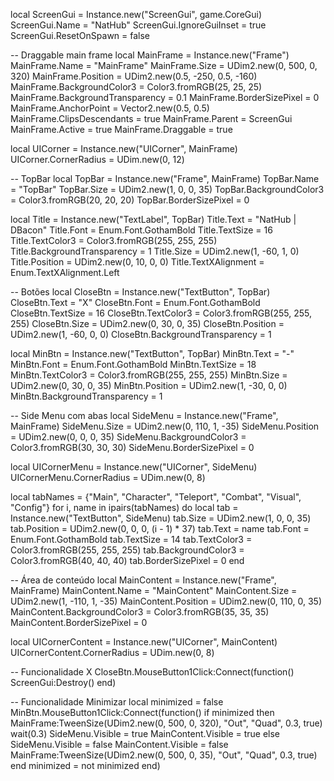 local ScreenGui = Instance.new("ScreenGui", game.CoreGui)
ScreenGui.Name = "NatHub"
ScreenGui.IgnoreGuiInset = true
ScreenGui.ResetOnSpawn = false

-- Draggable main frame
local MainFrame = Instance.new("Frame")
MainFrame.Name = "MainFrame"
MainFrame.Size = UDim2.new(0, 500, 0, 320)
MainFrame.Position = UDim2.new(0.5, -250, 0.5, -160)
MainFrame.BackgroundColor3 = Color3.fromRGB(25, 25, 25)
MainFrame.BackgroundTransparency = 0.1
MainFrame.BorderSizePixel = 0
MainFrame.AnchorPoint = Vector2.new(0.5, 0.5)
MainFrame.ClipsDescendants = true
MainFrame.Parent = ScreenGui
MainFrame.Active = true
MainFrame.Draggable = true

local UICorner = Instance.new("UICorner", MainFrame)
UICorner.CornerRadius = UDim.new(0, 12)

-- TopBar
local TopBar = Instance.new("Frame", MainFrame)
TopBar.Name = "TopBar"
TopBar.Size = UDim2.new(1, 0, 0, 35)
TopBar.BackgroundColor3 = Color3.fromRGB(20, 20, 20)
TopBar.BorderSizePixel = 0

local Title = Instance.new("TextLabel", TopBar)
Title.Text = "NatHub | DBacon"
Title.Font = Enum.Font.GothamBold
Title.TextSize = 16
Title.TextColor3 = Color3.fromRGB(255, 255, 255)
Title.BackgroundTransparency = 1
Title.Size = UDim2.new(1, -60, 1, 0)
Title.Position = UDim2.new(0, 10, 0, 0)
Title.TextXAlignment = Enum.TextXAlignment.Left

-- Botões
local CloseBtn = Instance.new("TextButton", TopBar)
CloseBtn.Text = "X"
CloseBtn.Font = Enum.Font.GothamBold
CloseBtn.TextSize = 16
CloseBtn.TextColor3 = Color3.fromRGB(255, 255, 255)
CloseBtn.Size = UDim2.new(0, 30, 0, 35)
CloseBtn.Position = UDim2.new(1, -60, 0, 0)
CloseBtn.BackgroundTransparency = 1

local MinBtn = Instance.new("TextButton", TopBar)
MinBtn.Text = "-"
MinBtn.Font = Enum.Font.GothamBold
MinBtn.TextSize = 18
MinBtn.TextColor3 = Color3.fromRGB(255, 255, 255)
MinBtn.Size = UDim2.new(0, 30, 0, 35)
MinBtn.Position = UDim2.new(1, -30, 0, 0)
MinBtn.BackgroundTransparency = 1

-- Side Menu com abas
local SideMenu = Instance.new("Frame", MainFrame)
SideMenu.Size = UDim2.new(0, 110, 1, -35)
SideMenu.Position = UDim2.new(0, 0, 0, 35)
SideMenu.BackgroundColor3 = Color3.fromRGB(30, 30, 30)
SideMenu.BorderSizePixel = 0

local UICornerMenu = Instance.new("UICorner", SideMenu)
UICornerMenu.CornerRadius = UDim.new(0, 8)

local tabNames = {"Main", "Character", "Teleport", "Combat", "Visual", "Config"}
for i, name in ipairs(tabNames) do
	local tab = Instance.new("TextButton", SideMenu)
	tab.Size = UDim2.new(1, 0, 0, 35)
	tab.Position = UDim2.new(0, 0, 0, (i - 1) * 37)
	tab.Text = name
	tab.Font = Enum.Font.GothamBold
	tab.TextSize = 14
	tab.TextColor3 = Color3.fromRGB(255, 255, 255)
	tab.BackgroundColor3 = Color3.fromRGB(40, 40, 40)
	tab.BorderSizePixel = 0
end

-- Área de conteúdo
local MainContent = Instance.new("Frame", MainFrame)
MainContent.Name = "MainContent"
MainContent.Size = UDim2.new(1, -110, 1, -35)
MainContent.Position = UDim2.new(0, 110, 0, 35)
MainContent.BackgroundColor3 = Color3.fromRGB(35, 35, 35)
MainContent.BorderSizePixel = 0

local UICornerContent = Instance.new("UICorner", MainContent)
UICornerContent.CornerRadius = UDim.new(0, 8)

-- Funcionalidade X
CloseBtn.MouseButton1Click:Connect(function()
	ScreenGui:Destroy()
end)

-- Funcionalidade Minimizar
local minimized = false
MinBtn.MouseButton1Click:Connect(function()
	if minimized then
		MainFrame:TweenSize(UDim2.new(0, 500, 0, 320), "Out", "Quad", 0.3, true)
		wait(0.3)
		SideMenu.Visible = true
		MainContent.Visible = true
	else
		SideMenu.Visible = false
		MainContent.Visible = false
		MainFrame:TweenSize(UDim2.new(0, 500, 0, 35), "Out", "Quad", 0.3, true)
	end
	minimized = not minimized
end)
